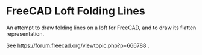 # FreeCAD Loft Folding Lines

An attempt to draw folding lines on a loft for FreeCAD, and to draw its flatten representation.

See https://forum.freecad.org/viewtopic.php?p=666788 .
